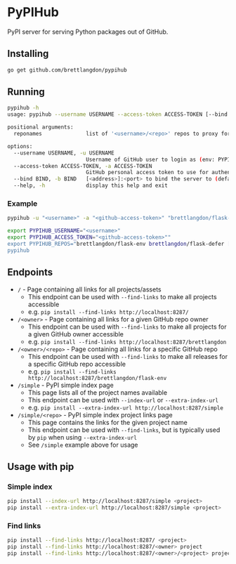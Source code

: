 PyPIHub
=======

PyPI server for serving Python packages out of GitHub.


## Installing

```bash
go get github.com/brettlangdon/pypihub
```

## Running

```bash
pypihub -h
usage: pypihub --username USERNAME --access-token ACCESS-TOKEN [--bind BIND] [REPONAMES [REPONAMES ...]]

positional arguments:
  reponames              list of '<username>/<repo>' repos to proxy for (env: PYPIHUB_REPOS)

options:
  --username USERNAME, -u USERNAME
                         Username of GitHub user to login as (env: PYPIHUB_USERNAME)
  --access-token ACCESS-TOKEN, -a ACCESS-TOKEN
                         GitHub personal access token to use for authenticating (env: PYPIHUB_ACCESS_TOKEN)
  --bind BIND, -b BIND   [<address>]:<port> to bind the server to (default: ':8287') (env: PYPIHUB_BIND) [default: :8287]
  --help, -h             display this help and exit
```

### Example

```bash
pypihub -u "<username>" -a "<github-access-token>" "brettlangdon/flask-env" "brettlangdon/flask-defer" [... <owner>/<repo>]
```

```bash
export PYPIHUB_USERNAME="<username>"
export PYPIHUB_ACCESS_TOKEN="<github-access-token>""
export PYPIHUB_REPOS="brettlangdon/flask-env brettlangdon/flask-defer [... <owner>/<repo>]"
pypihub
```

## Endpoints

* `/` - Page containing all links for all projects/assets
  * This endpoint can be used with `--find-links` to make all projects accessible
  * e.g. `pip install --find-links http://localhost:8287/`
* `/<owner>` - Page containing all links for a given GitHub repo owner
  * This endpoint can be used with `--find-links` to make all projects for a given GitHub owner accessible
  * e.g. `pip install --find-links http://localhost:8287/brettlangdon`
* `/<owner>/<repo>` - Page containing all links for a specific GitHub repo
  * This endpoint can be used with `--find-links` to make all releases for a specific GitHub repo accessible
  * e.g. `pip install --find-links http://localhost:8287/brettlangdon/flask-env`
* `/simple` - PyPI simple index page
  * This page lists all of the project names available
  * This endpoint can be used with `--index-url` or `--extra-index-url`
  * e.g. `pip install --extra-index-url http://localhost:8287/simple`
* `/simple/<repo>` - PyPI simple index project links page
  * This page contains the links for the given project name
  * This endpoint can be used with `--find-links`, but is typically used by `pip` when using `--extra-index-url`
  * See `/simple` example above for usage

## Usage with pip

### Simple index
```bash
pip install --index-url http://localhost:8287/simple <project>
pip install --extra-index-url http://localhost:8287/simple <project>
```

### Find links

```bash
pip install --find-links http://localhost:8287/ <project>
pip install --find-links http://localhost:8287/<owner> project
pip install --find-links http://localhost:8287/<owner>/<project> project
```
